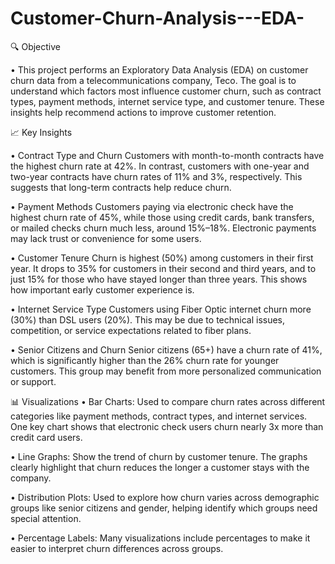 # Customer-Churn-Analysis---EDA-
🔍 Objective

• This project performs an Exploratory Data Analysis (EDA) on customer churn data from a telecommunications company, Teco. The goal is to understand which factors most influence customer churn, such as contract types, payment methods, internet service type, and customer tenure. These insights help recommend actions to improve customer retention.

📈 Key Insights

• Contract Type and Churn
Customers with month-to-month contracts have the highest churn rate at 42%. In contrast, customers with one-year and two-year contracts have churn rates of 11% and 3%, respectively. This suggests that long-term contracts help reduce churn.

• Payment Methods
Customers paying via electronic check have the highest churn rate of 45%, while those using credit cards, bank transfers, or mailed checks churn much less, around 15%–18%. Electronic payments may lack trust or convenience for some users.

• Customer Tenure
Churn is highest (50%) among customers in their first year. It drops to 35% for customers in their second and third years, and to just 15% for those who have stayed longer than three years. This shows how important early customer experience is.

• Internet Service Type
Customers using Fiber Optic internet churn more (30%) than DSL users (20%). This may be due to technical issues, competition, or service expectations related to fiber plans.

• Senior Citizens and Churn
Senior citizens (65+) have a churn rate of 41%, which is significantly higher than the 26% churn rate for younger customers. This group may benefit from more personalized communication or support.

📊 Visualizations
• Bar Charts: Used to compare churn rates across different categories like payment methods, contract types, and internet services. One key chart shows that electronic check users churn nearly 3x more than credit card users.

• Line Graphs: Show the trend of churn by customer tenure. The graphs clearly highlight that churn reduces the longer a customer stays with the company.

• Distribution Plots: Used to explore how churn varies across demographic groups like senior citizens and gender, helping identify which groups need special attention.

• Percentage Labels: Many visualizations include percentages to make it easier to interpret churn differences across groups.

